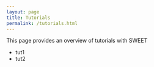 ```yaml
---
layout: page
title: Tutorials
permalink: /tutorials.html
---
```



This page provides an overview of tutorials with SWEET

 * tut1
 * tut2
